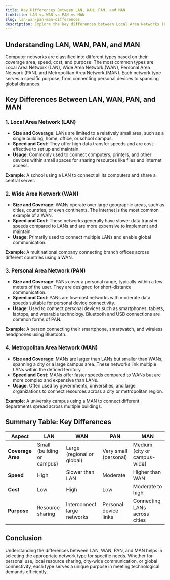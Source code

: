 ```yaml
---
title: Key Differences Between LAN, WAN, PAN, and MAN  
linktitle: LAN vs WAN vs PAN vs MAN  
slug: lan-wan-pan-man-differences  
description: Explore the key differences between Local Area Networks (LAN), Wide Area Networks (WAN), Personal Area Networks (PAN), and Metropolitan Area Networks (MAN), based on size, speed, cost, and usage.  
---
```


## Understanding LAN, WAN, PAN, and MAN  

Computer networks are classified into different types based on their coverage area, speed, cost, and purpose. The most common types are Local Area Network (LAN), Wide Area Network (WAN), Personal Area Network (PAN), and Metropolitan Area Network (MAN). Each network type serves a specific purpose, from connecting personal devices to spanning global distances.


## Key Differences Between LAN, WAN, PAN, and MAN  

### 1. Local Area Network (LAN)  

- **Size and Coverage**: LANs are limited to a relatively small area, such as a single building, home, office, or school campus.  
- **Speed and Cost**: They offer high data transfer speeds and are cost-effective to set up and maintain.  
- **Usage**: Commonly used to connect computers, printers, and other devices within small spaces for sharing resources like files and internet access.  

**Example**: A school using a LAN to connect all its computers and share a central server.  


### 2. Wide Area Network (WAN)  

- **Size and Coverage**: WANs operate over large geographic areas, such as cities, countries, or even continents. The internet is the most common example of a WAN.  
- **Speed and Cost**: These networks generally have slower data transfer speeds compared to LANs and are more expensive to implement and maintain.  
- **Usage**: Primarily used to connect multiple LANs and enable global communication.  

**Example**: A multinational company connecting branch offices across different countries using a WAN.  


### 3. Personal Area Network (PAN)  

- **Size and Coverage**: PANs cover a personal range, typically within a few meters of the user. They are designed for short-distance communication.  
- **Speed and Cost**: PANs are low-cost networks with moderate data speeds suitable for personal device connectivity.  
- **Usage**: Used to connect personal devices such as smartphones, tablets, laptops, and wearable technology. Bluetooth and USB connections are common forms of PAN.  

**Example**: A person connecting their smartphone, smartwatch, and wireless headphones using Bluetooth.  


### 4. Metropolitan Area Network (MAN)  

- **Size and Coverage**: MANs are larger than LANs but smaller than WANs, spanning a city or a large campus area. These networks link multiple LANs within the defined territory.  
- **Speed and Cost**: MANs offer faster speeds compared to WANs but are more complex and expensive than LANs.  
- **Usage**: Often used by governments, universities, and large organizations to connect resources across a city or metropolitan region.  

**Example**: A university campus using a MAN to connect different departments spread across multiple buildings.  


## Summary Table: Key Differences  

| **Aspect**        | **LAN**                       | **WAN**                      | **PAN**                  | **MAN**                       |  
|--------------------|-------------------------------|------------------------------|--------------------------|-------------------------------|  
| **Coverage Area**  | Small (building or campus)    | Large (regional or global)   | Very small (personal)    | Medium (city or campus-wide)  |  
| **Speed**          | High                         | Slower than LAN              | Moderate                | Higher than WAN               |  
| **Cost**           | Low                          | High                         | Low                     | Moderate to high              |  
| **Purpose**        | Resource sharing             | Interconnect large networks  | Personal device links   | Connecting LANs across cities |  


## Conclusion  

Understanding the differences between LAN, WAN, PAN, and MAN helps in selecting the appropriate network type for specific needs. Whether for personal use, local resource sharing, city-wide communication, or global connectivity, each type serves a unique purpose in meeting technological demands efficiently.